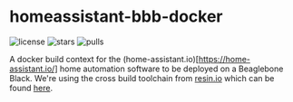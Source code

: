 # homeassistant-bbb-docker
![license](https://img.shields.io/github/license/sesceu/pimatic-bbb-docker.svg "license")
![stars](https://img.shields.io/docker/stars/sesceu/pimatic-bbb-docker.svg "stars")
![pulls](https://img.shields.io/docker/pulls/sesceu/pimatic-bbb-docker.svg "pulls")

A docker build context for the (home-assistant.io)[https://home-assistant.io/] home automation software to be deployed on a Beaglebone Black. We're using the cross build toolchain from [resin.io](https://resin.io) which can be found [here](https://github.com/resin-io-projects/armv7hf-debian-qemu).
